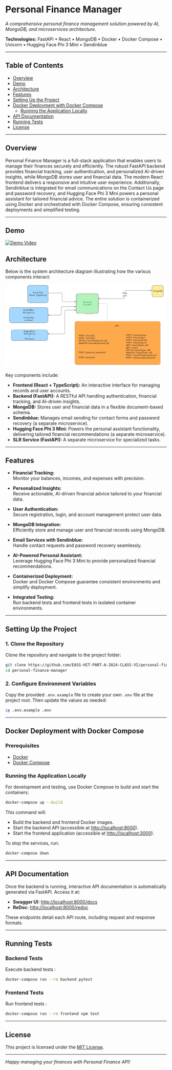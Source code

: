 # Personal Finance Manager

_A comprehensive personal finance management solution powered by AI, MongoDB, and microservices architecture._

**Technologies:** FastAPI • React • MongoDB • Docker • Docker Compose • Uvicorn • Hugging Face Phi 3 Mini • Sendinblue

---

## Table of Contents

- [Overview](#overview)
- [Demo](#demo)
- [Architecture](#architecture)
- [Features](#features)
- [Setting Up the Project](#setting-up-the-project)
- [Docker Deployment with Docker Compose](#docker-deployment-with-docker-compose)
  - [Running the Application Locally](#running-the-application-locally)
- [API Documentation](#api-documentation)
- [Running Tests](#running-tests)
- [License](#license)

---

## Overview

Personal Finance Manager is a full-stack application that enables users to manage their finances securely and efficiently. The robust FastAPI backend provides financial tracking, user authentication, and personalized AI-driven insights, while MongoDB stores user and financial data. The modern React frontend delivers a responsive and intuitive user experience. Additionally, Sendinblue is integrated for email communications on the Contact Us page and password recovery, and Hugging Face Phi 3 Mini powers a personal assistant for tailored financial advice. The entire solution is containerized using Docker and orchestrated with Docker Compose, ensuring consistent deployments and simplified testing.

---

## Demo

[![Demo Video](https://img.youtube.com/vi/UzkZXn1yWEg/0.jpg)](https://youtu.be/UzkZXn1yWEg)

## Architecture

Below is the system architecture diagram illustrating how the various components interact:

![Architecture Diagram](architecture-diagram.png)

Key components include:

- **Frontend (React + TypeScript):** An interactive interface for managing records and user accounts.
- **Backend (FastAPI):** A RESTful API handling authentication, financial tracking, and AI-driven insights.
- **MongoDB:** Stores user and financial data in a flexible document-based schema.
- **Sendinblue:** Manages email sending for contact forms and password recovery (a separate microservice).
- **Hugging Face Phi 3 Mini:** Powers the personal assistant functionality, delivering tailored financial recommendations (a separate microservice).
- **SLR Service (FastAPI):** A separate microservice for specialized tasks.

---

## Features

- **Financial Tracking:**  
  Monitor your balances, incomes, and expenses with precision.

- **Personalized Insights:**  
  Receive actionable, AI-driven financial advice tailored to your financial data.

- **User Authentication:**  
  Secure registration, login, and account management protect user data.

- **MongoDB Integration:**  
  Efficiently store and manage user and financial records using MongoDB.

- **Email Services with Sendinblue:**  
  Handle contact requests and password recovery seamlessly.

- **AI-Powered Personal Assistant:**  
  Leverage Hugging Face Phi 3 Mini to provide personalized financial recommendations.

- **Containerized Deployment:**  
  Docker and Docker Compose guarantee consistent environments and simplify deployment.

- **Integrated Testing:**  
  Run backend tests and frontend tests in isolated container environments.

---

## Setting Up the Project

### 1. Clone the Repository

Clone the repository and navigate to the project folder:

```bash
git clone https://github.com/EASS-HIT-PART-A-2024-CLASS-VI/personal-finance-manager.git
cd personal-finance-manager
```

### 2. Configure Environment Variables

Copy the provided `.env.example` file to create your own `.env` file at the project root. Then update the values as needed:

```bash
cp .env.example .env
```

---

## Docker Deployment with Docker Compose

### Prerequisites

- [Docker](https://docs.docker.com/get-docker/)
- [Docker Compose](https://docs.docker.com/compose/install/)

### Running the Application Locally

For development and testing, use Docker Compose to build and start the containers:

```bash
docker-compose up --build
```

This command will:

- Build the backend and frontend Docker images.
- Start the backend API (accessible at [http://localhost:8000](http://localhost:8000)).
- Start the frontend application (accessible at [http://localhost:3000](http://localhost:3000)).

To stop the services, run:

```bash
docker-compose down
```

---

## API Documentation

Once the backend is running, interactive API documentation is automatically generated via FastAPI. Access it at:

- **Swagger UI:** [http://localhost:8000/docs](http://localhost:8000/docs)
- **ReDoc:** [http://localhost:8000/redoc](http://localhost:8000/redoc)

These endpoints detail each API route, including request and response formats.

---

## Running Tests

### Backend Tests

Execute backend tests :

```bash
docker-compose run --rm backend pytest
```

### Frontend Tests

Run frontend tests :

```bash
docker-compose run --rm frontend npm test
```

---

## License

This project is licensed under the [MIT License](LICENSE).

---

_Happy managing your finances with Personal Finance API!_
